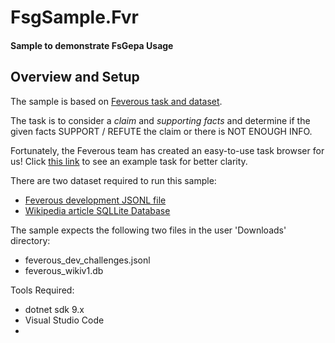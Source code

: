 # FsgSample.Fvr
#### Sample to demonstrate FsGepa Usage

## Overview and Setup
The sample is based on [Feverous task and dataset](https://fever.ai/dataset/feverous.html).

The task is to consider a *claim* and *supporting facts* and determine if the given facts SUPPORT / REFUTE the claim or there is NOT ENOUGH INFO. 

Fortunately, the Feverous team has created an easy-to-use task browser for us! Click [this link](html) to see an example task for better clarity.

There are two dataset required to run this sample:
- [Feverous development JSONL file](https://fever.ai/download/feverous/feverous_dev_challenges.jsonl)
- [Wikipedia article SQLLite Database](https://fever.ai/download/feverous/feverous-wiki-pages-db.zip)

The sample expects the following two files in the user 'Downloads' directory:

- feverous_dev_challenges.jsonl
- feverous_wikiv1.db

Tools Required: 
- dotnet sdk 9.x
- Visual Studio Code
- 



